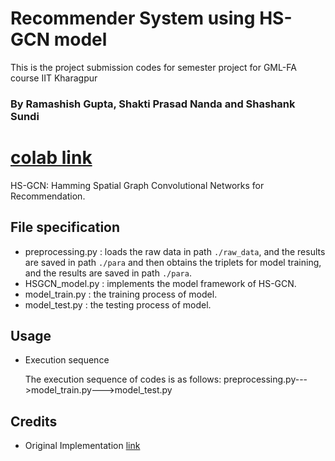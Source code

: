 # Recommender System using HS-GCN model
This is the project submission codes for semester project for GML-FA course IIT Kharagpur
### By Ramashish Gupta, Shakti Prasad Nanda and Shashank Sundi

# [colab link](https://colab.research.google.com/drive/1E01Zh7z9Jyr7RGL9wj2TwZQRnpbHGC1x?usp=sharing)

HS-GCN: Hamming Spatial Graph Convolutional Networks for Recommendation.

## File specification
* preprocessing.py : loads the raw data in path `./raw_data`, and the results are saved in path `./para` and then obtains the triplets for model training, and the results are saved in path `./para`.
* HSGCN_model.py : implements the model framework of HS-GCN.
* model_train.py : the training process of model.
* model_test.py : the testing process of model.

## Usage
* Execution sequence

  The execution sequence of codes is as follows: preprocessing.py--->model_train.py--->model_test.py

## Credits
* Original Implementation [link](https://github.com/hanliu95/HS-GCN)
